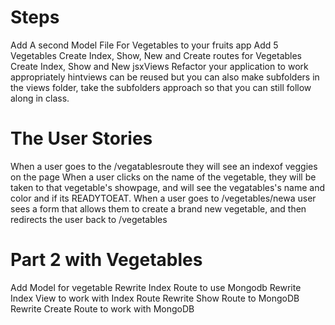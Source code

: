 # Steps

Add A second Model File For Vegetables to your fruits app
Add 5 Vegetables
Create Index, Show, New and Create routes for Vegetables
Create Index, Show and New jsxViews
Refactor your application to work appropriately hintviews can be reused but you can also make subfolders in the views folder, take the subfolders approach so that you can still follow along in class.

# The User Stories

When a user goes to the /vegatablesroute they will see an indexof veggies on the page
When a user clicks on the name of the vegetable, they will be taken to that vegetable's showpage, and will see the vegatables's name and color and if its READYTOEAT.
When a user goes to /vegetables/newa user sees a form that allows them to create a brand new vegetable, and then redirects the user back to /vegetables

# Part 2 with Vegetables

Add Model for vegetable
Rewrite Index Route to use Mongodb
Rewrite Index View to work with Index Route
Rewrite Show Route to MongoDB
Rewrite Create Route to work with MongoDB
